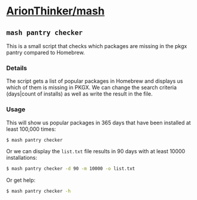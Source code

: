 # [ArionThinker/mash](https://mash.pkgx.sh/u/ArionThinker/)

## `mash pantry checker`

This is a small script that checks which packages are missing in the pkgx pantry compared to Homebrew.

### Details

The script gets a list of popular packages in Homebrew and displays us which of them is missing in PKGX.
We can change the search criteria (days|count of installs) as well as write the result in the file.

### Usage

This will show us popular packages in 365 days that have been installed at least 100,000 times:
```sh
$ mash pantry checker
```

Or we can display the `list.txt` file results in 90 days with at least 10000 installations:
```sh
$ mash pantry checker -d 90 -m 10000 -o list.txt
```

Or get help:
```sh
$ mash pantry checker -h
```

&nbsp;
